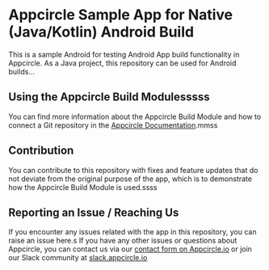 # Appcircle Sample App for Native (Java/Kotlin) Android Build
This is a sample Android for testing Android App build functionality in Appcircle. As a Java project, this repository can be used for Android builds...

## Using the Appcircle Build Modulesssss
You can find more information about the Appcircle Build Module and how to connect a Git repository in the [Appcircle Documentation](https://docs.appcircle.io/build/).mmss

## Contribution
You can  contribute to this repository with fixes and feature updates that do not deviate from the original purpose of the app, which is to demonstrate how the Appcircle Build Module is used.ssss

## Reporting an Issue / Reaching Us
If you encounter any issues related with the app in this repository, you can raise an issue here.s
If you have any other issues or questions about Appcircle, you can contact us via our [contact form on Appcircle.io](https://appcircle.io/support) or join our Slack community at [slack.appcircle.io](slack.appcircle.io)
